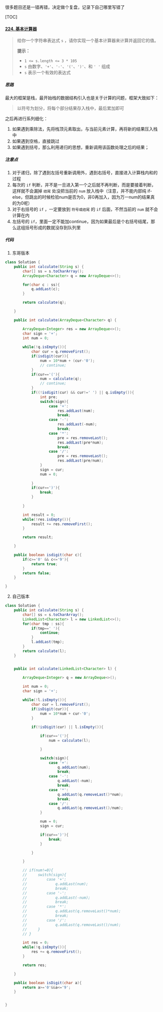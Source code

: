 很多题目还是一错再错，决定做个复盘，记录下自己哪里写错了



[TOC]

#### [224. 基本计算器](https://leetcode-cn.com/problems/basic-calculator/)

> 给你一个字符串表达式 `s` ，请你实现一个基本计算器来计算并返回它的值。
>
> 
>
> **提示：**
>
> - `1 <= s.length <= 3 * 105`
> - `s` 由数字、`'+'`、`'-'`、`'('`、`')'`、和 `' '` 组成
> - `s` 表示一个有效的表达式



##### 思路

最大的框架是栈，最开始栈的数据结构引入也是关于计算的问题，框架大致如下：

> 以符号为划分，将每个部分结果存入栈中，最后累加即可

之后再进行系列细化：

1. 如果遇到乘除法，先将栈顶元素取出，与当前元素计算，再将新的结果压入栈中
2. 如果遇到空格，直接跳过
3. 如果遇到括号，那么利用递归的思想，重新调用该函数处理之后的结果；



##### 注意点

1. 对于递归，除了遇到左括号重新调用外，遇到右括号，直接进入计算栈内和的过程
2. 每次的 `if` 判断，并不是一旦进入第一个之后就不再判断，而是要接着判断，这样就不会漏掉 `结尾` 处没把当前的 `num` 放入栈中（注意，并不能内部纯 if-else，但跳出的时候检验num是否为0，非0再加入，因为万一num的结果真的为0呢）
3. 对于右括号的 `if` ，一定要放到 `符号或结尾` 的 `if` 后面，不然当前的 `num` 就不会计算在内
3. 左括号的 `if`，里面一定不能加continue，因为如果最后是个右括号结尾，那么这组括号形成的数就没存到队列里



##### 代码

1. 东哥版本

```java
class Solution {
    public int calculate(String s) {
        char[] ss = s.toCharArray();
        ArrayDeque<Character> q = new ArrayDeque<>();

        for(char c : ss){
            q.addLast(c);
        }

        return calculate(q);        

    }

    public int calculate(ArrayDeque<Character> q) {

        ArrayDeque<Integer> res = new ArrayDeque<>();
        char sign = '+';
        int num = 0;
        
        while(!q.isEmpty()){
            char cur = q.removeFirst();
            if(isdigit(cur)){
                num = 10*num + (cur-'0');
                // continue;
            }
            if(cur=='('){
                num = calculate(q);
                // continue;
            }
            if((!isdigit(cur) && cur!=' ') || q.isEmpty()){
                int pre;
                switch(sign){
                    case '+':
                        res.addLast(num);
                        break;
                    case '-':
                        res.addLast(-num);
                        break;
                    case '*':
                        pre = res.removeLast();
                        res.addLast(pre*num);
                        break;
                    case '/':
                        pre = res.removeLast();
                        res.addLast(pre/num);
                }
                sign = cur;
                num = 0;
        
            }
            if(cur==')'){
                break;
            }
               
        }

        int result = 0;
        while(!res.isEmpty()){
            result += res.removeFirst();
        }

        return result;

    }

    public boolean isdigit(char c){
        if(c>='0' && c<='9'){
            return true;
        }
        return false;
    }

}
```

2. 自己版本

```java
class Solution {
    public int calculate(String s) {
        char[] ss = s.toCharArray();
        LinkedList<Character> l = new LinkedList<>();
        for(char tmp : ss){
            if(tmp==' '){
                continue;
            }
            l.addLast(tmp);
        }
        return calculate(l);
    }


    public int calculate(LinkedList<Character> l) {
        
        ArrayDeque<Integer> q = new ArrayDeque<>();

        int num = 0;
        char sign = '+';

        while(!l.isEmpty()){
            char cur = l.removeFirst();
            if(isDigit(cur)){
                num = 10*num + cur-'0';
            }
            
            if(!isDigit(cur) || l.isEmpty()){

                if(cur=='('){
                    num = calculate(l);

                }

                switch(sign){
                    case '+':
                        q.addLast(num);
                        break;
                    case '-':
                        q.addLast(-num);
                        break;
                    case '*':
                        q.addLast(q.removeLast()*num);
                        break;
                    case '/':
                        q.addLast(q.removeLast()/num);
                }

                num = 0;
                sign = cur;

                if(cur==')'){
                    break;
                }

            }

        }

        // if(num!=0){
        //     switch(sign){
        //         case '+':
        //             q.addLast(num);
        //             break;
        //         case '-':
        //             q.addLast(-num);
        //             break;
        //         case '*':
        //             q.addLast(q.removeLast()*num);
        //             break;
        //         case '/':
        //             q.addLast(q.removeLast()/num);
        //     }
        // }

        int res = 0;
        while(!q.isEmpty()){
            res += q.removeFirst();
        }

        return res;

    }

    public boolean isDigit(char a){
        return a>='0'&&a<='9';
    }


}
```

